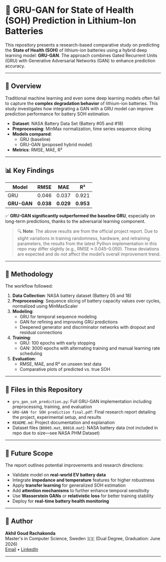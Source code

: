 # 🔋 GRU-GAN for State of Health (SOH) Prediction in Lithium-Ion Batteries

This repository presents a research-based comparative study on predicting the **State of Health (SOH)** of lithium-ion batteries using a hybrid deep learning model: **GRU-GAN**. The approach combines Gated Recurrent Units (GRU) with Generative Adversarial Networks (GAN) to enhance prediction accuracy.

---

## 📘 Overview

Traditional machine learning and even some deep learning models often fail to capture the **complex degradation behavior** of lithium-ion batteries. This study investigates how integrating a GAN with a GRU model can improve prediction performance for battery SOH estimation.

- **Dataset**: NASA Battery Data Set (Battery #05 and #18)
- **Preprocessing**: MinMax normalization, time series sequence slicing
- **Models compared**:
  - GRU (baseline)
  - GRU-GAN (proposed hybrid model)
- **Metrics**: RMSE, MAE, R²

---

## 📊 Key Findings

| Model       | RMSE  | MAE   | R²    |
|-------------|-------|-------|-------|
| GRU         | 0.046 | 0.037 | 0.921 |
| **GRU-GAN** | **0.038** | **0.029** | **0.953** |

✅ **GRU-GAN significantly outperformed the baseline GRU**, especially on long-term predictions, thanks to the adversarial learning component.

> 🔍 **Note**: The above results are from the official project report. Due to slight variations in training randomness, hardware, and retraining parameters, the results from the latest Python implementation in this repo may differ slightly (e.g., RMSE ≈ 0.045–0.050). These deviations are expected and do not affect the model’s overall improvement trend.

---

## 🧪 Methodology

The workflow followed:

1. **Data Collection**: NASA battery dataset (Battery 05 and 18)
2. **Preprocessing**: Sequence slicing of battery capacity values over cycles, normalized using MinMaxScaler
3. **Modeling**:
   - GRU for temporal sequence modeling
   - GAN for refining and improving GRU predictions
   - Deepened generator and discriminator networks with dropout and residual connections
4. **Training**:
   - GRU: 100 epochs with early stopping
   - GAN: 3000 epochs with alternating training and manual learning rate scheduling
5. **Evaluation**:
   - RMSE, MAE, and R² on unseen test data
   - Comparative plots of predicted vs. true SOH

---

## 📁 Files in this Repository

- `gru_gan_soh_prediction.py`: Full GRU-GAN implementation including preprocessing, training, and evaluation
- `GRU-GAN for SOH prediction final.pdf`: Final research report detailing the project, experimental setup, and results
- `README.md`: Project documentation and explanation
- Dataset files (`B0005.mat`, `B0018.mat`): NASA battery data (not included in repo due to size—see NASA PHM Dataset)

---

## 📌 Future Scope

The report outlines potential improvements and research directions:

- Validate model on **real-world EV battery data**
- Integrate **impedance and temperature** features for higher robustness
- Apply **transfer learning** for generalized SOH estimation
- Add **attention mechanisms** to further enhance temporal sensitivity
- Use **Wasserstein GANs** or **relativistic loss** for better training stability
- Deploy for **real-time battery health monitoring**

---

## 👤 Author

**Akhil Goud Rachakonda**  
Master's in Computer Science, Sweden 🇸🇪 (Dual Degree, Graduation: June 2026)  
[Email](mailto:akra24@student.bth.se) • [LinkedIn](https://www.linkedin.com/in/akhil-rachakonda-a968a2214)

---
